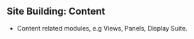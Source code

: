 Site Building: Content
----------------------

* Content related modules, e.g Views, Panels, Display Suite.
